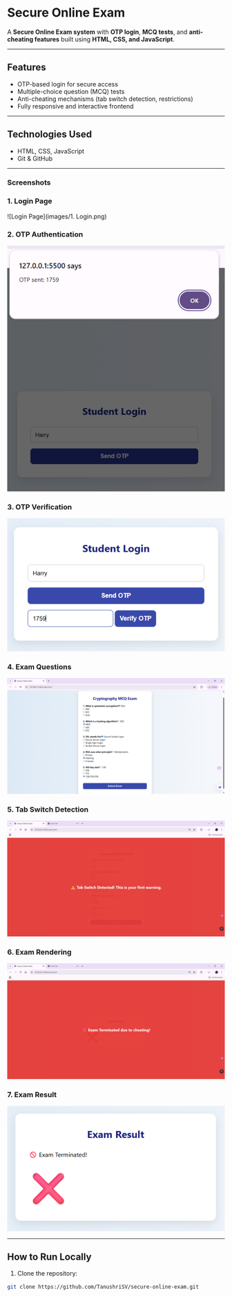 # Secure Online Exam

A **Secure Online Exam system** with **OTP login**, **MCQ tests**, and **anti-cheating features** built using **HTML, CSS, and JavaScript**.

---

## Features
- OTP-based login for secure access
- Multiple-choice question (MCQ) tests
- Anti-cheating mechanisms (tab switch detection, restrictions)
- Fully responsive and interactive frontend

---

## Technologies Used
- HTML, CSS, JavaScript
- Git & GitHub

---

### Screenshots

### 1. Login Page
![Login Page](images/1. Login.png)

### 2. OTP Authentication
![OTP Authentication](images/OTP_Authentication.png)

### 3. OTP Verification
![OTP Verification](images/OTP_Verification.png)

### 4. Exam Questions
![Exam Questions](images/Exam_Questions.png)

### 5. Tab Switch Detection
![Tab Switch Detection](images/Tab_Switch_Detection.png)

### 6. Exam Rendering
![Exam Rendering](images/Exam_Rendering.png)

### 7. Exam Result
![Exam Result](images/Exam_Result.png)

---

## How to Run Locally
1. Clone the repository:
```bash
git clone https://github.com/TanushriSV/secure-online-exam.git
